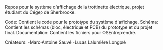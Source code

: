Repos pour le système d'affichage de la trottinette électrique, projet étudiant du Cégep de Sherbrooke.

Code: Contient le code pour le prototype du système d'affichage.
Schéma: Contient les schémas (bloc, électrique et PCB) du prototype et du projet final.
Documentation: Contient les fichiers pour OSEntreprendre.

Créateurs: -Marc-Antoine Sauvé
           -Lucas Lalumière Longpré

